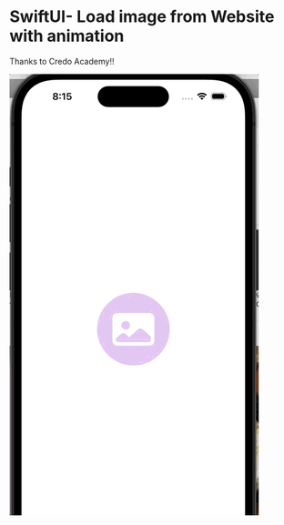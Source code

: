 # SwiftUI- Load image from Website with animation

Thanks to Credo Academy!!


![](SwiftUI-Starter.gif)

